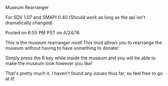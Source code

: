 Museum Rearranger

For SDV 1.07 and SMAPI 0.40 (Should work as long as the api isn't dramatically changed)

Posted on 6:55 PM PST on 4/24/16

This is the museum rearranger mod! This mod allows you to rearrange the museum without having to have something to donate!

Simply press the R key while inside the museum and you will be able to make the museum look however you like!

That's pretty much it. I haven't found any issues thus far, so feel free to go at it!
